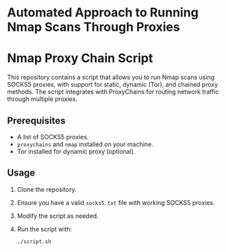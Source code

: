# Automated Approach to Running Nmap Scans Through Proxies
# Nmap Proxy Chain Script

This repository contains a script that allows you to run Nmap scans using SOCKS5 proxies, with support for static, dynamic (Tor), and chained proxy methods. The script integrates with ProxyChains for routing network traffic through multiple proxies.

## Prerequisites

- A list of SOCKS5 proxies.
- `proxychains` and `nmap` installed on your machine.
- Tor installed for dynamic proxy (optional).

## Usage

1. Clone the repository.
2. Ensure you have a valid `socks5.txt` file with working SOCKS5 proxies.
3. Modify the script as needed.
4. Run the script with:

   ```bash
   ./script.sh
